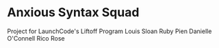 # Anxious Syntax Squad
Project for LaunchCode's Liftoff Program
Louis Sloan
Ruby Pien
Danielle O'Connell
Rico Rose
